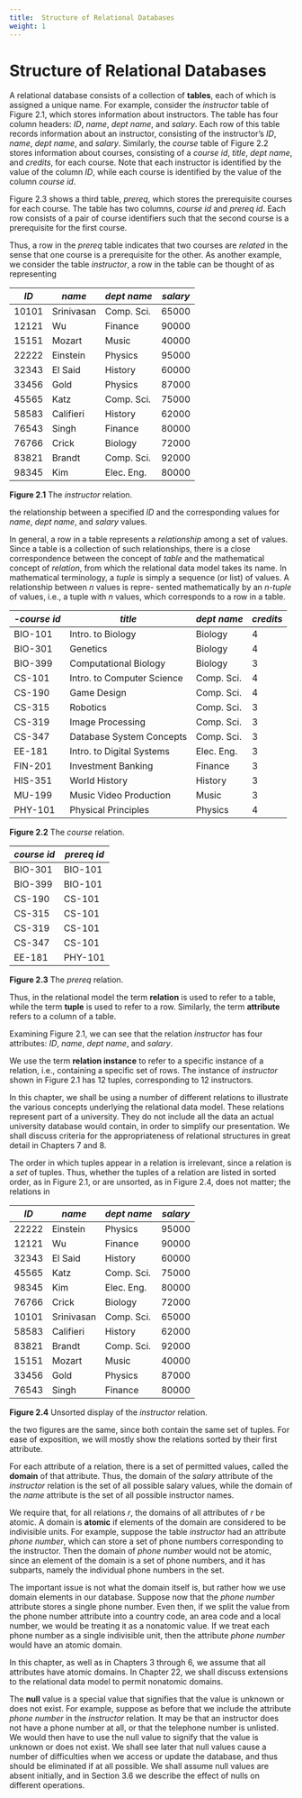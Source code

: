 ```yaml
---
title:  Structure of Relational Databases
weight: 1
---
```


#  Structure of Relational Databases


A relational database consists of a collection of **tables**, each of which is assigned a unique name. For example, consider the _instructor_ table of Figure 2.1, which stores information about instructors. The table has four column headers: _ID_, _name_, _dept name_, and _salary_. Each row of this table records information about an instructor, consisting of the instructor’s _ID_, _name_, _dept name_, and _salary_. Similarly, the _course_ table of Figure 2.2 stores information about courses, consisting of a _course id_, _title_, _dept name_, and _credits_, for each course. Note that each instructor is identified by the value of the column _ID_, while each course is identified by the value of the column _course id_.

Figure 2.3 shows a third table, _prereq_, which stores the prerequisite courses for each course. The table has two columns, _course id_ and _prereq id_. Each row consists of a pair of course identifiers such that the second course is a prerequisite for the first course.

Thus, a row in the _prereq_ table indicates that two courses are _related_ in the sense that one course is a prerequisite for the other. As another example, we consider the table _instructor_, a row in the table can be thought of as representing

| _ID_ | _name_ | _dept name_ | _salary_ |
| --- | ---- | ---- | ---- | 
| 10101 | Srinivasan | Comp. Sci. | 65000 |
| 12121  | Wu |Finance |90000 |
|15151 |Mozart |Music |40000 |
|22222 |Einstein |Physics |95000 |
|32343 |El Said |History |60000 |
|33456|Gold |Physics |87000| 
|45565| Katz |Comp. Sci. |75000 |
|58583 |Califieri |History |62000 |
|76543 |Singh |Finance |80000 |
|76766|Crick |Biology |72000| 
|83821| Brandt |Comp. Sci. |92000 |
|98345 |Kim |Elec. Eng. |80000|

**Figure 2.1** The _instructor_ relation.

the relationship between a specified _ID_ and the corresponding values for _name_, _dept name_, and _salary_ values.

In general, a row in a table represents a _relationship_ among a set of values. Since a table is a collection of such relationships, there is a close correspondence between the concept of _table_ and the mathematical concept of _relation_, from which the relational data model takes its name. In mathematical terminology, a _tuple_ is simply a sequence (or list) of values. A relationship between _n_ values is repre- sented mathematically by an _n-tuple_ of values, i.e., a tuple with _n_ values, which corresponds to a row in a table.


|_-course id_ |_title_ |_dept name_ |_credits_|
| ---- | ---- | ---- | ---- |
|BIO-101 |Intro. to Biology |Biology |4 |
|BIO-301 |Genetics |Biology |4| 
|BIO-399 |Computational Biology|Biology| 3 |
|CS-101|Intro. to Computer Science |Comp. Sci. |4| 
|CS-190| Game Design |Comp. Sci. |4| 
|CS-315| Robotics |Comp. Sci. |3| 
|CS-319| Image Processing |Comp. Sci. |3| 
|CS-347 |Database System Concepts |Comp. Sci. |3| 
|EE-181 |Intro. to Digital Systems |Elec. Eng. |3| 
|FIN-201 |Investment Banking |Finance|3| 
|HIS-351 |World History |History| 3| 
|MU-199 |Music Video Production |Music |3| 
|PHY-101 |Physical Principles |Physics |4|

**Figure 2.2** The _course_ relation.  


|_course id_ |_prereq id_|
| --- | --- |
|BIO-301 |BIO-101 |
|BIO-399 |BIO-101 |
|CS-190 |CS-101 |
|CS-315 |CS-101 |
|CS-319 |CS-101 |
|CS-347 |CS-101 |
|EE-181 |PHY-101|

**Figure 2.3** The _prereq_ relation.


Thus, in the relational model the term **relation** is used to refer to a table, while the term **tuple** is used to refer to a row. Similarly, the term **attribute** refers to a column of a table.

Examining Figure 2.1, we can see that the relation _instructor_ has four attributes: _ID_, _name_, _dept name_, and _salary_.

We use the term **relation instance** to refer to a specific instance of a relation, i.e., containing a specific set of rows. The instance of _instructor_ shown in Figure 2.1 has 12 tuples, corresponding to 12 instructors.

In this chapter, we shall be using a number of different relations to illustrate the various concepts underlying the relational data model. These relations represent part of a university. They do not include all the data an actual university database would contain, in order to simplify our presentation. We shall discuss criteria for the appropriateness of relational structures in great detail in Chapters 7 and 8.

The order in which tuples appear in a relation is irrelevant, since a relation is a _set_ of tuples. Thus, whether the tuples of a relation are listed in sorted order, as in Figure 2.1, or are unsorted, as in Figure 2.4, does not matter; the relations in


|_ID_| _name_| _dept name_| _salary_|
| --- | ---- | --- | ---- |
|22222 |Einstein |Physics |95000 |
|12121 |Wu |Finance |90000 |
|32343 |El Said |History |60000 |
|45565 |Katz |Comp. Sci. |75000 |
|98345 |Kim |Elec. Eng. |80000 |
|76766 |Crick |Biology |72000 |
|10101 |Srinivasan |Comp. Sci. |65000 |
|58583 |Califieri |History |62000 |
|83821 |Brandt |Comp. Sci. |92000 |
|15151 |Mozart |Music |40000 |
|33456 |Gold |Physics |87000 |
|76543 |Singh |Finance |80000|

**Figure 2.4** Unsorted display of the _instructor_ relation.  

the two figures are the same, since both contain the same set of tuples. For ease of exposition, we will mostly show the relations sorted by their first attribute.

For each attribute of a relation, there is a set of permitted values, called the **domain** of that attribute. Thus, the domain of the _salary_ attribute of the _instructor_ relation is the set of all possible salary values, while the domain of the _name_ attribute is the set of all possible instructor names.

We require that, for all relations _r_, the domains of all attributes of _r_ be atomic. A domain is **atomic** if elements of the domain are considered to be indivisible units. For example, suppose the table _instructor_ had an attribute _phone number_, which can store a set of phone numbers corresponding to the instructor. Then the domain of _phone number_ would not be atomic, since an element of the domain is a set of phone numbers, and it has subparts, namely the individual phone numbers in the set.

The important issue is not what the domain itself is, but rather how we use domain elements in our database. Suppose now that the _phone number_ attribute stores a single phone number. Even then, if we split the value from the phone number attribute into a country code, an area code and a local number, we would be treating it as a nonatomic value. If we treat each phone number as a single indivisible unit, then the attribute _phone number_ would have an atomic domain.

In this chapter, as well as in Chapters 3 through 6, we assume that all attributes have atomic domains. In Chapter 22, we shall discuss extensions to the relational data model to permit nonatomic domains.

The **null** value is a special value that signifies that the value is unknown or does not exist. For example, suppose as before that we include the attribute _phone number_ in the _instructor_ relation. It may be that an instructor does not have a phone number at all, or that the telephone number is unlisted. We would then have to use the null value to signify that the value is unknown or does not exist. We shall see later that null values cause a number of difficulties when we access or update the database, and thus should be eliminated if at all possible. We shall assume null values are absent initially, and in Section 3.6 we describe the effect of nulls on different operations.
